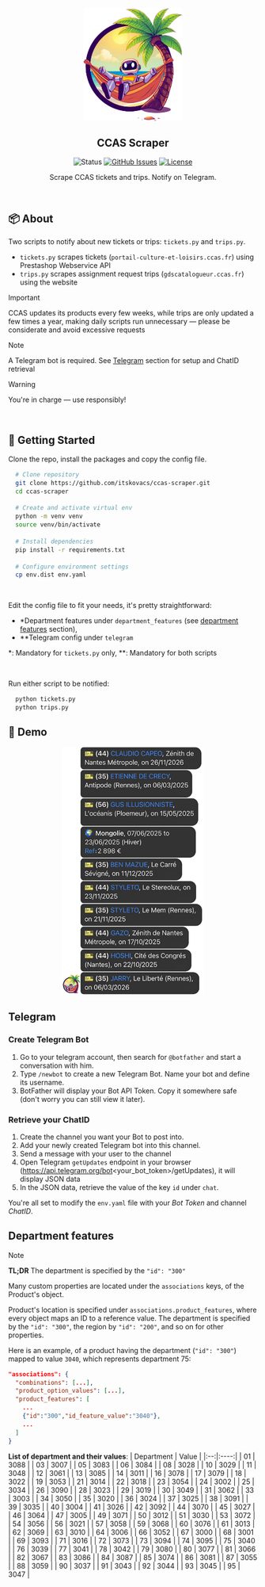 <p align="center"><img width="200" src="./.github/logo.png"></p>
<h2 align="center">CCAS Scraper</h2>

<div align="center">


  ![Status](https://img.shields.io/badge/status-active-success?style=for-the-badge)
  [![GitHub Issues](https://img.shields.io/github/issues/itskovacs/ccas-scraper?style=for-the-badge&color=ededed)](https://github.com/itskovacs/ccas-scraper/issues)
  [![License](https://img.shields.io/badge/license-MIT-2596be?style=for-the-badge)](/LICENSE)

</div>

<p align="center">Scrape CCAS tickets and trips. Notify on Telegram.</p>
<br>

## 📦 About

Two scripts to notify about new tickets or trips: `tickets.py` and `trips.py`.
- `tickets.py` scrapes tickets (`portail-culture-et-loisirs.ccas.fr`) using Prestashop Webservice API
- `trips.py` scrapes assignment request trips (`gdscatalogueur.ccas.fr`) using the website

> [!IMPORTANT]  
CCAS updates its products every few weeks, while trips are only updated a few times a year, making daily scripts run unnecessary — please be considerate and avoid excessive requests

> [!NOTE]  
A Telegram bot is required. See [Telegram](#telegram) section for setup and ChatID retrieval

> [!WARNING]  
You're in charge — use responsibly!

<br>

## 🌱 Getting Started

Clone the repo, install the packages and copy the config file.

```bash
  # Clone repository
  git clone https://github.com/itskovacs/ccas-scraper.git
  cd ccas-scraper

  # Create and activate virtual env
  python -m venv venv
  source venv/bin/activate

  # Install dependencies
  pip install -r requirements.txt

  # Configure environment settings
  cp env.dist env.yaml
```
<br>

Edit the config file to fit your needs, it's pretty straightforward:
  - *Department features under `department_features` (see [department features](#dptfeatures) section),
  - **Telegram config under `telegram`

*: Mandatory for `tickets.py` only, **: Mandatory for both scripts

<br>

Run either script to be notified:
```python
  python tickets.py
  python trips.py
```

## 📸 Demo
<div align="center">
  <img src="./.github/screenshot.jpg" height="500px">
<br>
</div>


## Telegram  <a name = "telegram"></a>
### Create Telegram Bot
1. Go to your telegram account, then search for `@botfather` and start a conversation with him.
2. Type `/newbot` to create a new Telegram Bot. Name your bot and define its username.
3. BotFather will display your Bot API Token. Copy it somewhere safe (don't worry you can still view it later).

### Retrieve your ChatID
1. Create the channel you want your Bot to post into.
2. Add your newly created Telegram bot into this channel.
3. Send a message with your user to the channel
4. Open Telegram `getUpdates` endpoint in your browser (https://api.telegram.org/bot<your_bot_token>/getUpdates), it will display JSON data
5. In the JSON data, retrieve the value of the key `id` under `chat`.

You're all set to modify the `env.yaml` file with your *Bot Token* and channel *ChatID*.


## Department features  <a name = "dptfeatures"></a>
> [!NOTE]
**TL;DR** The department is specified by the `"id": "300"`

Many custom properties are located under the `associations` keys, of the Product's object.

Product's location is specified under `associations.product_features`, where every object maps an ID to a reference value. The department is specified by the `"id": "300"`, the region by `"id": "200"`, and so on for other properties.  

Here is an example, of a product having the department (`"id": "300"`) mapped to value `3040`, which represents department 75:
```json
"associations": {
  "combinations": [...],
  "product_option_values": [...],
  "product_features": [
    ...
    {"id":"300","id_feature_value":"3040"},
    ...
  ]
}
```

**List of department and their values**:
| Department | Value  |
|:--:|:----:|
| 01 | 3088 |
| 03 | 3007 |
| 05 | 3083 |
| 06 | 3084 |
| 08 | 3028 |
| 10 | 3029 |
| 11 | 3048 |
| 12 | 3061 |
| 13 | 3085 |
| 14 | 3011 |
| 16 | 3078 |
| 17 | 3079 |
| 18 | 3022 |
| 19 | 3053 |
| 21 | 3014 |
| 22 | 3018 |
| 23 | 3054 |
| 24 | 3002 |
| 25 | 3034 |
| 26 | 3090 |
| 28 | 3023 |
| 29 | 3019 |
| 30 | 3049 |
| 31 | 3062 |
| 33 | 3003 |
| 34 | 3050 |
| 35 | 3020 |
| 36 | 3024 |
| 37 | 3025 |
| 38 | 3091 |
| 39 | 3035 |
| 40 | 3004 |
| 41 | 3026 |
| 42 | 3092 |
| 44 | 3070 |
| 45 | 3027 |
| 46 | 3064 |
| 47 | 3005 |
| 49 | 3071 |
| 50 | 3012 |
| 51 | 3030 |
| 53 | 3072 |
| 54 | 3056 |
| 56 | 3021 |
| 57 | 3058 |
| 59 | 3068 |
| 60 | 3076 |
| 61 | 3013 |
| 62 | 3069 |
| 63 | 3010 |
| 64 | 3006 |
| 66 | 3052 |
| 67 | 3000 |
| 68 | 3001 |
| 69 | 3093 |
| 71 | 3016 |
| 72 | 3073 |
| 73 | 3094 |
| 74 | 3095 |
| 75 | 3040 |
| 76 | 3039 |
| 77 | 3041 |
| 78 | 3042 |
| 79 | 3080 |
| 80 | 3077 |
| 81 | 3066 |
| 82 | 3067 |
| 83 | 3086 |
| 84 | 3087 |
| 85 | 3074 |
| 86 | 3081 |
| 87 | 3055 |
| 88 | 3059 |
| 90 | 3037 |
| 91 | 3043 |
| 92 | 3044 |
| 93 | 3045 |
| 95 | 3047 |